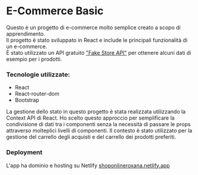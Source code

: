 # E-Commerce Basic

Questo è un progetto di e-commerce molto semplice creato a scopo di apprendimento. <br />
Il progetto è stato sviluppato in React e include le principali funzionalità di un e-commerce. <br />
È stato utilizzato un API gratuito ["Fake Store API"](https://fakestoreapi.com/) per ottenere alcuni dati di esempio per i prodotti.

### Tecnologie utilizzate:
 - React
 - React-router-dom
 - Bootstrap

 La gestione dello stato in questo progetto è stata realizzata utilizzando la Context API di React. Ho scelto questo approccio per semplificare la condivisione di dati tra i componenti senza la necessità di passare le props attraverso molteplici livelli di componenti. Il contesto è stato utilizzato per la gestione del carrello degli acquisti e del carrello dei prodotti preferiti.

 
### Deployment
L'app ha dominio e hosting su Netlify [shoponlineroxana.netlify.app](https://shoponlineroxana.netlify.app/)
